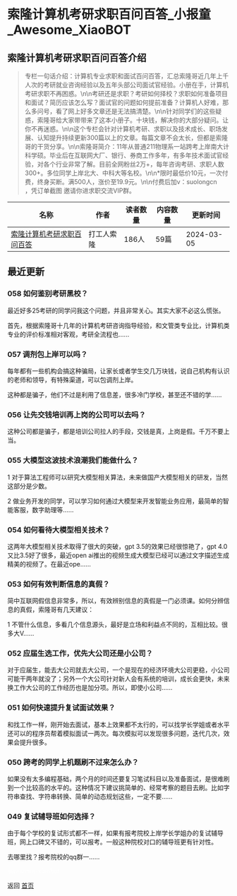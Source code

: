 # 索隆计算机考研求职百问百答_小报童_Awesome_XiaoBOT

## 索隆计算机考研求职百问百答介绍
> 专栏一句话介绍：计算机专业求职和面试百问百答，汇总索隆哥近几年上千人次的考研就业咨询经验以及五年头部公司面试官经验。小册在手，计算机考研求职不再困惑。\n\n考研还是求职？考研如何择校？求职如何准备项目和面试？简历应该怎么写？面试官的问题如何提前准备？计算机人好难，那么多问号，看了网上好多文章还是无法搞清楚。\n\n针对同学们的这些疑惑，索隆哥给大家带带来了这本小册子。十块钱，解决你的大部分疑问。让你不再迷惑。\n\n这个专栏会针对计算机考研、求职以及技术成长、职场发展、认知提升持续更新300篇以上的文章。每篇文章不会太长，但都是索隆哥的干货分享。\n\n索隆哥简介：11年从普通211物理系一站跨考上岸南大计科学硕。毕业后在互联网大厂、银行、券商工作多年，有多年技术面试官经验，对各个行业非常了解。目前全网粉丝2万+，每年咨询考研、求职人数300+。多位同学上岸北大、中科大等名校。\n\n*限时最低价10元，一次付费，终身买断。满500人，涨价至19.9元。\n\n付费后加v：suolongcn  
，凭订单截图 邀请你进求职交流VIP群。  
  


|名称|作者|读者数量|内容数量|更新时间|
|---|---|---|---|---|
|[索隆计算机考研求职百问百答](https://xiaobot.net/p/suolongcskaoyan?refer=9c3f1c95-a052-465a-9902-f6d75080262a)|打工人索隆|186人|59篇|2024-03-05|

## 最近更新
### 058 如何鉴别考研黑校？

最近好多25考研的同学问我这个问题，并且非常关心。其实大家不必这么慌张。

首先，根据索隆哥十几年的计算机考研咨询指导经验，和文管类专业比，计算机类专业的评价标准相对客观，考研全流程也......

### 057 调剂包上岸可以吗？

每年都有一些机构会搞这种骗局，让家长或者学生交几万块钱，说自己机构有认识的老师和领导，有特殊渠道，可以包调剂上岸。

这种都是骗子，他们不过是利用了信息差，很多冷门学校，甚至还不错的学......

### 056 让先交钱培训再上岗的公司可以去吗？

这种公司都是骗子，都是培训公司拉人的手段，交钱是真，上岗是假。千万不要上当。

### 055 大模型这波技术浪潮我们能做什么？

1 对于算法工程师可以研究大模型相关算法，未来做国产大模型相关的研发，当然这部分是少数。

2 做业务开发的同学，可以学习如何通过大模型来开发智能业务应用，最简单的智能客服，数字助理等......

### 054 如何看待大模型相关技术？

这两年大模型相关技术取得了很大的突破，gpt 3.5的效果已经很惊艳了，gpt 4.0又比3.5好了很多，最近open
ai推出的视频生成大模型已经可以通过文字描述生成精美的视频了。在最近ope......

### 053 如何有效判断信息的真假？

简中互联网假信息非常多，所以，有效辨别信息的真假是一门必须课。如何分辨信息的真假，索隆哥有几天建议：

1 不管什么信息，多看几个信息源头，最好是立场和利益点不同的，互相比较。很多大V......

### 052 应届生选工作，优先大公司还是小公司？

对于应届生，能去大公司就去大公司，一个是现在的经济环境大公司更稳，小公司可能干两年就没了；另外一个大公司针对新人会有系统的培训，成长会更快，未来换工作大公司的工作经历也是加分项。所以，即使小公司......

### 051 如何快速提升复试面试效果？

和找工作一样，刚开始去面试，基本上效果都不太行的，可以找学长学姐或者水平还可以的程序员帮着模拟面试一两次。每次模拟可以发现很多问题，迭代几次，效果会提升很多。

### 050 跨考的同学上机题刷不过来怎么办？

如果没有太多编程基础，两个月的时间还要复习笔试科目以及准备面试，是很难刷到一个比较高的水平的。这种情况下建议挑简单的、经常考察的题目去刷。比如字符串查找、字符串转换、简单的动态规划这些，一定不要......

### 049 复试辅导班如何选择？

由于每个学校的复试形式都不一样，如果有报考院校上岸学长学姐办的复试辅导班，网上口碑又不错的，可以报考。一般这种院校对口的辅导班更有针对性。

去哪里找？报考院校的qq群一......


<a href="https://github.com/Reno9527/awesome-xiaobot" style="color: white; text-decoration: none;">awesome-xiaobot</a>

返回 [首页](../README.md)
